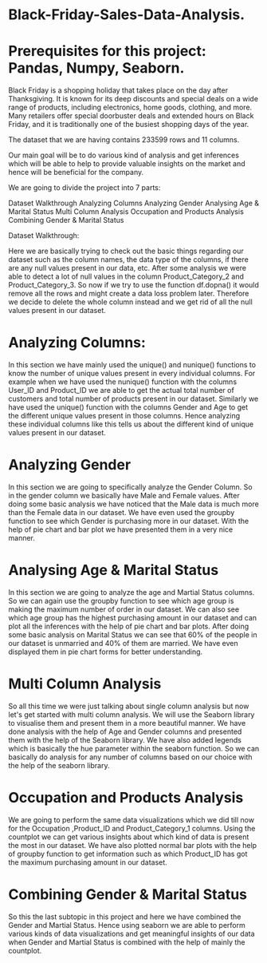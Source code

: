 # Black-Friday-Sales-Data-Analysis.


# Prerequisites for this project: Pandas, Numpy, Seaborn.

Black Friday is a shopping holiday  that takes place on the day after Thanksgiving. It is known for its deep discounts and special deals on a wide range of products, including electronics, home goods, clothing, and more. Many retailers offer special doorbuster deals and extended hours on Black Friday, and it is traditionally one of the busiest shopping days of the year. 

The dataset that we are having contains 233599 rows and 11 columns.

Our main goal will be to do various kind of analysis and get inferences which will be able to help to provide valuable insights on the market and hence will be beneficial for the company.

 

We are going to divide the project into 7 parts:

Dataset Walkthrough
Analyzing Columns
Analyzing Gender
Analysing Age & Marital Status
Multi Column Analysis
Occupation and Products Analysis
Combining Gender & Marital Status
 

Dataset Walkthrough:

Here we are basically trying to check out the basic things regarding our dataset such as the column names, the data type of the columns, if there are any null values present in our data, etc. After some analysis we were able to detect a lot of null values in the column Product_Category_2 and Product_Category_3. So now if we try to use the function df.dopna() it would remove all the rows and might create a data loss problem later. Therefore we decide to delete the whole column instead and we get rid of all the null values present in our dataset.

 

# Analyzing Columns:

In this section we have mainly used the unique() and nunique() functions to know the number of unique values present in every individual columns. For example when we have used the nunique() function with the columns User_ID and Product_ID we are able to get the actual total number of customers and total number of products present in our dataset. Similarly we have used the unique() function with the columns Gender and Age to get the different unique values present in those columns. Hence analyzing these individual columns like this tells us about the different kind of unique values present in our dataset.

 

# Analyzing Gender

In this section we are going to specifically analyze the Gender Column. So in the gender column we basically have Male and Female values. After doing some basic analysis we have noticed that the Male data is much more than the Female data in our dataset. We have even used the groupby function to see which Gender is purchasing more in our dataset. With the help of pie chart and bar plot we have presented them in a very nice manner.

 

# Analysing Age & Marital Status

In this section we are going to analyze the age and Martial Status columns. So we can again use the groupby function to see which age group is making the maximum number of order in our dataset. We can also see which age group has the highest purchasing amount in our dataset and can plot all the inferences with the help of pie chart and bar plots. After doing some basic analysis on Marital Status we can see that 60% of the people in our dataset is unmarried and 40% of them are married. We have even displayed them in pie chart forms for better understanding.

 

# Multi Column Analysis

So all this time we were just talking about single column analysis but now let's get started with multi column analysis. We will use the Seaborn library to visualise them and present them in a more beautiful manner. We have done analysis with the help of Age and Gender columns and presented them with the help of the Seaborn library. We have also added legends which is basically the hue parameter within the seaborn function. So we can basically do analysis for any number of columns based on our choice with the help of the seaborn library. 

 

# Occupation and Products Analysis

We are going to perform the same data visualizations which we did till now for the Occupation ,Product_ID and Product_Category_1 columns. Using the countplot we can get various insights about which kind of data is present the most in our dataset. We have also plotted normal bar plots with the help of groupby function to get information such as which Product_ID has got the maximum purchasing amount in our dataset.

 

# Combining Gender & Marital Status

So this the last subtopic in this project and here we have combined the Gender and Martial Status. Hence using seaborn we are able to perform various kinds of data visualizations and get meaningful insights of our data when Gender and Martial Status is combined with the help of mainly the countplot.

 
